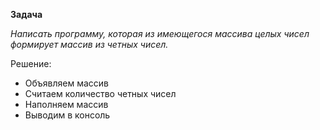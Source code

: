 **Задача**

*Написать программу, которая из имеющегося массива целых чисел формирует массив из четных чисел.*

 Решение:
 *  Объявляем массив
 *  Считаем количество четных чисел
 *  Наполняем массив
 *  Выводим в консоль
